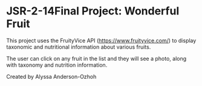 # JSR-2-14Final Project: Wonderful Fruit

This project uses the FruityVice API (https://www.fruityvice.com/) to display taxonomic and nutritional information about various fruits. 

The user can click on any fruit in the list and they will see a photo, along with taxonomy and nutrition information.

Created by Alyssa Anderson-Ozhoh

